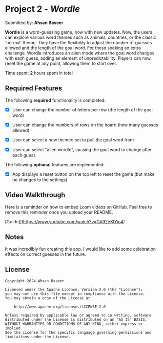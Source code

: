 # Project 2 - *Wordle*

Submitted by: **Ahsan Baseer**

**Wordle** is a word-guessing game, now with new updates. Now, the users can explore various word themes such as animals, countries, or the classic 'normal' theme. They have the flexibility to adjust the number of guesses allowed and the length of the goal word. For those seeking an extra challenge, Wordle introduces an alien mode where the goal word changes with each guess, adding an element of unpredictability. Players can now, reset the game at any point, allowing them to start over.

Time spent: **2** hours spent in total

## Required Features

The following **required** functionality is completed:

- [X] User can change the number of letters per row (the length of the goal word)
- [X] User can change the numbers of rows on the board (how many guesses allowed)
- [X] User can select a new themed set to pull the goal word from
- [X] User can select "alien wordle", causing the goal word to change after each guess


The following **optional** features are implemented:

- [X] App displays a reset button on the top left to reset the game (but make no changes to the settings)

## Video Walkthrough

Here is a reminder on how to embed Loom videos on GitHub. Feel free to remove this reminder once you upload your README. 

[Guide]](https://www.youtube.com/watch?v=GA92eKlYio4) .

## Notes

It was incredibly fun creating this app. I would like to add some celebration effects on correct guesses in the future. 

## License

    Copyright 2024 Ahsan Baseer

    Licensed under the Apache License, Version 2.0 (the "License");
    you may not use this file except in compliance with the License.
    You may obtain a copy of the License at

        http://www.apache.org/licenses/LICENSE-2.0

    Unless required by applicable law or agreed to in writing, software
    distributed under the License is distributed on an "AS IS" BASIS,
    WITHOUT WARRANTIES OR CONDITIONS OF ANY KIND, either express or implied.
    See the License for the specific language governing permissions and
    limitations under the License.
